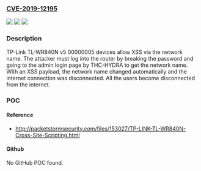 ### [CVE-2019-12195](https://cve.mitre.org/cgi-bin/cvename.cgi?name=CVE-2019-12195)
![](https://img.shields.io/static/v1?label=Product&message=n%2Fa&color=blue)
![](https://img.shields.io/static/v1?label=Version&message=n%2Fa&color=blue)
![](https://img.shields.io/static/v1?label=Vulnerability&message=n%2Fa&color=brighgreen)

### Description

TP-Link TL-WR840N v5 00000005 devices allow XSS via the network name. The attacker must log into the router by breaking the password and going to the admin login page by THC-HYDRA to get the network name. With an XSS payload, the network name changed automatically and the internet connection was disconnected. All the users become disconnected from the internet.

### POC

#### Reference
- http://packetstormsecurity.com/files/153027/TP-LINK-TL-WR840N-Cross-Site-Scripting.html

#### Github
No GitHub POC found.

